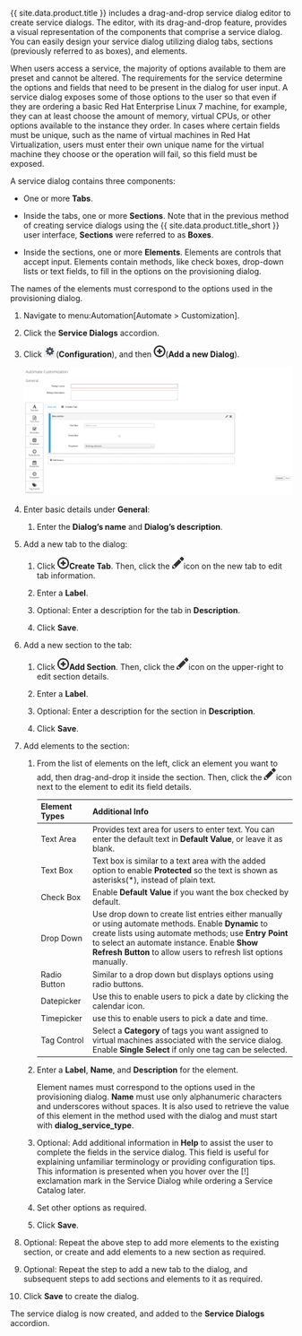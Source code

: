 {{ site.data.product.title }} includes a drag-and-drop service dialog editor to create
service dialogs. The editor, with its drag-and-drop feature, provides a
visual representation of the components that comprise a service dialog.
You can easily design your service dialog utilizing dialog tabs,
sections (previously referred to as boxes), and elements.

When users access a service, the majority of options available to them
are preset and cannot be altered. The requirements for the service
determine the options and fields that need to be present in the dialog
for user input. A service dialog exposes some of those options to the
user so that even if they are ordering a basic Red Hat Enterprise Linux
7 machine, for example, they can at least choose the amount of memory,
virtual CPUs, or other options available to the instance they order. In
cases where certain fields must be unique, such as the name of virtual
machines in Red Hat Virtualization, users must enter their own unique
name for the virtual machine they choose or the operation will fail, so
this field must be exposed.

A service dialog contains three components:

  - One or more **Tabs**.

  - Inside the tabs, one or more **Sections**. Note that in the previous
    method of creating service dialogs using the {{ site.data.product.title_short }}
    user interface, **Sections** were referred to as **Boxes**.

  - Inside the sections, one or more **Elements**. Elements are controls
    that accept input. Elements contain methods, like check boxes,
    drop-down lists or text fields, to fill in the options on the
    provisioning dialog.

<div class="important">

The names of the elements must correspond to the options used in the
provisioning dialog.

</div>

1.  Navigate to menu:Automation\[Automate \> Customization\].

2.  Click the **Service Dialogs** accordion.

3.  Click ![1847](/images/1847.png)(**Configuration**), and then
    ![1862](/images/1862.png)(**Add a new Dialog**).

    ![edit section1](/images/edit-section1.png)

4.  Enter basic details under **General**:

    1.  Enter the **Dialog’s name** and **Dialog’s description**.

5.  Add a new tab to the dialog:

    1.  Click ![1862](/images/1862.png)**Create Tab**. Then, click the
        ![pencil](/images/1851.png)icon on the new tab to edit tab
        information.

    2.  Enter a **Label**.

    3.  Optional: Enter a description for the tab in **Description**.

    4.  Click **Save**.

6.  Add a new section to the tab:

    1.  Click ![1862](/images/1862.png)**Add Section**. Then, click the
        ![pencil](/images/1851.png)icon on the upper-right to edit
        section details.

    2.  Enter a **Label**.

    3.  Optional: Enter a description for the section in
        **Description**.

    4.  Click **Save**.

7.  Add elements to the section:

    1.  From the list of elements on the left, click an element you want
        to add, then drag-and-drop it inside the section. Then, click
        the ![pencil](/images/1851.png)icon next to the element to edit
        its field details.

        | Element Types | Additional Info                                                                                                                                                                                                                                                                |
        | ------------- | ------------------------------------------------------------------------------------------------------------------------------------------------------------------------------------------------------------------------------------------------------------------------------ |
        | Text Area     | Provides text area for users to enter text. You can enter the default text in **Default Value**, or leave it as blank.                                                                                                                                                         |
        | Text Box      | Text box is similar to a text area with the added option to enable **Protected** so the text is shown as asterisks(\*), instead of plain text.                                                                                                                                 |
        | Check Box     | Enable **Default Value** if you want the box checked by default.                                                                                                                                                                                                               |
        | Drop Down     | Use drop down to create list entries either manually or using automate methods. Enable **Dynamic** to create lists using automate methods; use **Entry Point** to select an automate instance. Enable **Show Refresh Button** to allow users to refresh list options manually. |
        | Radio Button  | Similar to a drop down but displays options using radio buttons.                                                                                                                                                                                                               |
        | Datepicker    | Use this to enable users to pick a date by clicking the calendar icon.                                                                                                                                                                                                         |
        | Timepicker    | use this to enable users to pick a date and time.                                                                                                                                                                                                                              |
        | Tag Control   | Select a **Category** of tags you want assigned to virtual machines associated with the service dialog. Enable **Single Select** if only one tag can be selected.                                                                                                              |


    2.  Enter a **Label**, **Name**, and **Description** for the
        element.

        <div class="important">

        Element names must correspond to the options used in the
        provisioning dialog. **Name** must use only alphanumeric
        characters and underscores without spaces. It is also used to
        retrieve the value of this element in the method used with the
        dialog and must start with **dialog\_service\_type**.

        </div>

    3.  Optional: Add additional information in **Help** to assist the
        user to complete the fields in the service dialog. This field is
        useful for explaining unfamiliar terminology or providing
        configuration tips. This information is presented when you hover
        over the \[\!\] exclamation mark in the Service Dialog while
        ordering a Service Catalog later.

    4.  Set other options as required.

    5.  Click **Save**.

8.  Optional: Repeat the above step to add more elements to the existing
    section, or create and add elements to a new section as required.

9.  Optional: Repeat the step to add a new tab to the dialog, and
    subsequent steps to add sections and elements to it as required.

10. Click **Save** to create the dialog.

The service dialog is now created, and added to the **Service Dialogs**
accordion.
